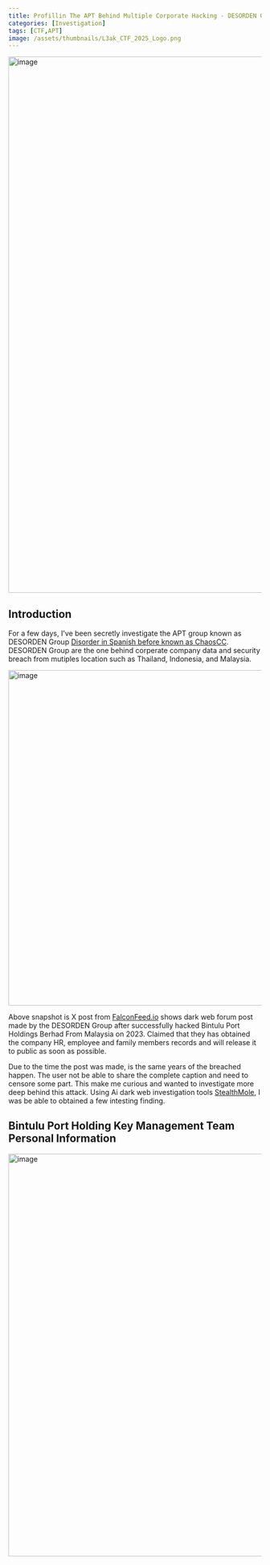 ```yaml
---
title: Profillin The APT Behind Multiple Corporate Hacking - DESORDEN GROUP @ ChaosCc. 
categories: [Investigation]
tags: [CTF,APT]
image: /assets/thumbnails/L3ak_CTF_2025_Logo.png
---
```


<img width="1689" height="1068" alt="image" src="https://github.com/user-attachments/assets/76216768-a00d-49d7-b0fb-3958295b6242" />

## Introduction 

For a few days, I've been secretly investigate the APT group known as DESORDEN Group [Disorder in Spanish before known as ChaosCC](https://malpedia.caad.fkie.fraunhofer.de/actor/desorden_group). DESORDEN Group are the one behind corperate company data and security breach from mutiples location such as Thailand, Indonesia, and Malaysia.

<img width="749" height="668" alt="image" src="https://github.com/user-attachments/assets/f6329aeb-042b-4171-99d2-3c83aea61d93" />

Above snapshot is X post from [FalconFeed.io](https://x.com/FalconFeedsio) shows dark web forum post made by the DESORDEN Group after successfully hacked Bintulu Port Holdings Berhad From Malaysia on 2023. Claimed that they has obtained the company HR, employee and family members records and will release it to public as soon as possible. 


Due to the time the post was made, is the same years of the breached happen. The user not be able to share the complete caption and need to censore some part. This make me curious and wanted to investigate more deep behind this attack. Using Ai dark web investigation tools  [StealthMole](https://www.stealthmole.com/), I was be able to obtained a few intesting finding. 

## Bintulu Port Holding Key Management Team Personal Information

<img width="1411" height="802" alt="image" src="https://github.com/user-attachments/assets/8a2a3128-058d-4d45-8c01-cf18083f2be3" />


